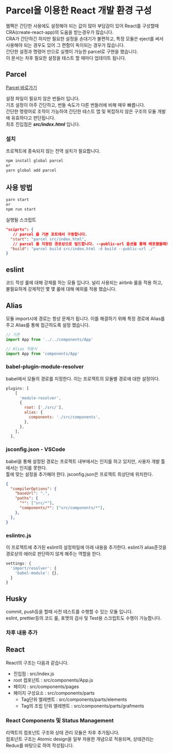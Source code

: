 # Parcel을 이용한 React 개발 환경 구성

웹팩은 간단한 사용에도 설정해야 되는 값이 많아 부담감이 있어 React를 구성할때 CRA(create-react-app)의 도움을 받는경우가 많습니다.  
CRA가 간단하긴 하지만 필요한 설정을 손대기가 불편하고, 특정 모듈은 eject를 써서 사용해야 되는 경우도 있어 그 편함이 독이되는 경우가 많습니다.  
간단한 설정과 명령어 만으로 실행이 가능한 parcel로 구현을 했습니다.  
이 문서는 차후 필요한 설정을 테스트 할 때마다 업데이트 됩니다.

## Parcel

[Parcel 바로가기](https://ko.parceljs.org/)

설정 파일이 필요치 않은 번들러 입니다.  
기초 설정이 아주 간단하고, 번들 속도가 다른 번들러에 비해 매우 빠릅니다.  
간단한 명령어로 조작이 가능하여 간단한 테스트 앱 및 복잡하지 않은 구조의 모듈 개발에 유효하다고 판단됩니다.  
최초 진입점은 ***src/index.html*** 입니다.  

### 설치

프로젝트에 종속되지 않는 전역 설치가 필요합니다.

```bash
npm install global parcel
or
yarn global add parcel
```

## 사용 방법

```bash
yarn start  
or
npm run start
```

실행될 스크립트

```json
"sciprts": {
   // parcel 을 기본 포트에서 구동합니다.
  "start": "parcel src/index.html",
   // parcel 을 지정된 경로상으로 빌드합니다. --public-url 옵션을 통해 배포됐을때의 참조경로를 입력해줄 수 있습니다.
  "build": "parcel build src/index.html -d build --public-url ./"
}
```

## eslint

코드 작성 룰에 대해 강제를 하는 모듈 입니다. 널리 사용되는 airbnb 룰을 적용 하고, 불필요하게 강제적인 몇 몇 룰에 대해 예외를 적용 했습니다.

## Alias

모듈 import시에 경로는 항상 문제가 됩니다. 이를 해결하기 위해 특정 경로에 Alias를 주고 Alias를 통해 접근하도록 설정 했습니다.  

```javascript
// 기존
import App from '../../components/App'

// Alias 적용시
import App from 'components/App'
```

### babel-plugin-module-resolver

babel에서 모듈의 경로를 지정한다. 이는 프로젝트의 모듈별 경로에 대한 설정이다.

```javascript
plugins: [
    [
      'module-resolver',
      {
        root: ['./src/'],
        alias: {
          components: './src/components',
        },
      },
    ],
  ],
```

### jsconfig.json - VSCode

babel을 통해 설정된 경로는 프로젝트 내부에서는 인지를 하고 있지만, 사용자 개발 툴에서는 인지를 못한다.  
툴에 맞는 설정을 추가해야 한다. jsconfig.json은 프로젝트 최상단에 위치한다.

```json
{  
  "compilerOptions": {
    "baseUrl": ".",
    "paths": {
      "*": ["src/*"],
      "components/*": ["src/components/*"],
    },
  },
}
```

### eslintrc.js

이 프로젝트에 추가된 eslint의 설정파일에 아래 내용을 추가한다. eslint가 alias준것을 경로상의 에러로 판단하지 않게 해주는 역할을 한다.

```javascript
settings: {
  'import/resolver': {
    'babel-module': {},
  }
}
```

## Husky

commit, push등을 할때 사전 테스트를 수행할 수 있는 모듈 입니다.  
eslint, prettier등의 코드 룰, 포맷의 검사 및 Test용 스크립트도 수행이 가능합니다.

### 차후 내용 추가

## React

React의 구조는 다음과 같습니다.  

- 진입점 : src/index.js  
- root 컴포넌트 : src/components/App.js  
- 페이지 : src/components/pages
- 페이지 구성요소 : src/components/parts
  - Tag단위 엘레멘트 : src/components/parts/elements
  - Tag의 조립 단위 엘레멘트 : src/components/parts/grafments
  
### React Components 및 Status Management

리액트의 컴포넌트 구조와 상태 관리 모듈은 차후 추가됩니다.  
컴포넌트 구조는 Atomic design을 일부 차용한 개념으로 적용되며, 상태관리는 Redux를 바탕으로 하여 작성됩니다.

